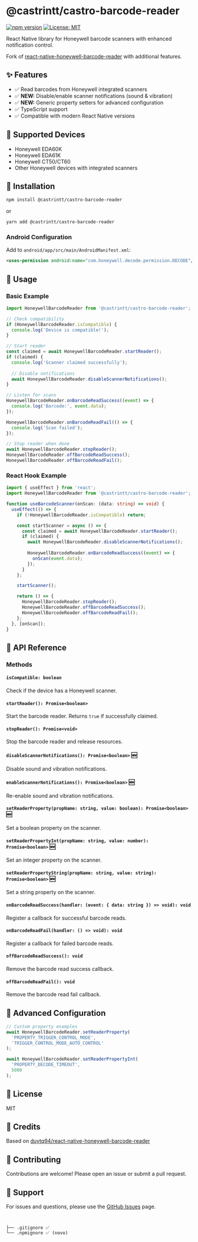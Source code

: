 # @castrintt/castro-barcode-reader

[![npm version](https://badge.fury.io/js/%40castrintt%2Fcastro-barcode-reader.svg)](https://www.npmjs.com/package/@castrintt/castro-barcode-reader)
[![License: MIT](https://img.shields.io/badge/License-MIT-yellow.svg)](https://opensource.org/licenses/MIT)

React Native library for Honeywell barcode scanners with enhanced notification control.

Fork of [react-native-honeywell-barcode-reader](https://github.com/duytq94/react-native-honeywell-barcode-reader) with additional features.

## ✨ Features

- ✅ Read barcodes from Honeywell integrated scanners
- ✅ **NEW:** Disable/enable scanner notifications (sound & vibration)
- ✅ **NEW:** Generic property setters for advanced configuration
- ✅ TypeScript support
- ✅ Compatible with modern React Native versions

## 📱 Supported Devices

- Honeywell EDA60K
- Honeywell EDA61K
- Honeywell CT50/CT60
- Other Honeywell devices with integrated scanners

## 🚀 Installation
```bash
npm install @castrintt/castro-barcode-reader
```


or
```bash
yarn add @castrintt/castro-barcode-reader
```

### Android Configuration

Add to `android/app/src/main/AndroidManifest.xml`:
```xml
<uses-permission android:name="com.honeywell.decode.permission.DECODE"/>
```

## 📖 Usage

### Basic Example
```typescript
import HoneywellBarcodeReader from '@castrintt/castro-barcode-reader';

// Check compatibility
if (HoneywellBarcodeReader.isCompatible) {
  console.log('Device is compatible!');
}

// Start reader
const claimed = await HoneywellBarcodeReader.startReader();
if (claimed) {
  console.log('Scanner claimed successfully');
  
  // Disable notifications
  await HoneywellBarcodeReader.disableScannerNotifications();
}

// Listen for scans
HoneywellBarcodeReader.onBarcodeReadSuccess((event) => {
  console.log('Barcode:', event.data);
});

HoneywellBarcodeReader.onBarcodeReadFail(() => {
  console.log('Scan failed');
});

// Stop reader when done
await HoneywellBarcodeReader.stopReader();
HoneywellBarcodeReader.offBarcodeReadSuccess();
HoneywellBarcodeReader.offBarcodeReadFail();
```

### React Hook Example
```typescript
import { useEffect } from 'react';
import HoneywellBarcodeReader from '@castrintt/castro-barcode-reader';

function useBarcodeScanner(onScan: (data: string) => void) {
  useEffect(() => {
    if (!HoneywellBarcodeReader.isCompatible) return;

    const startScanner = async () => {
      const claimed = await HoneywellBarcodeReader.startReader();
      if (claimed) {
        await HoneywellBarcodeReader.disableScannerNotifications();
        
        HoneywellBarcodeReader.onBarcodeReadSuccess((event) => {
          onScan(event.data);
        });
      }
    };

    startScanner();

    return () => {
      HoneywellBarcodeReader.stopReader();
      HoneywellBarcodeReader.offBarcodeReadSuccess();
      HoneywellBarcodeReader.offBarcodeReadFail();
    };
  }, [onScan]);
}
```

## 🎯 API Reference

### Methods

#### `isCompatible: boolean`
Check if the device has a Honeywell scanner.

#### `startReader(): Promise<boolean>`
Start the barcode reader. Returns `true` if successfully claimed.

#### `stopReader(): Promise<void>`
Stop the barcode reader and release resources.

#### `disableScannerNotifications(): Promise<boolean>` 🆕
Disable sound and vibration notifications.

#### `enableScannerNotifications(): Promise<boolean>` 🆕
Re-enable sound and vibration notifications.

#### `setReaderProperty(propName: string, value: boolean): Promise<boolean>` 🆕
Set a boolean property on the scanner.

#### `setReaderPropertyInt(propName: string, value: number): Promise<boolean>` 🆕
Set an integer property on the scanner.

#### `setReaderPropertyString(propName: string, value: string): Promise<boolean>` 🆕
Set a string property on the scanner.

#### `onBarcodeReadSuccess(handler: (event: { data: string }) => void): void`
Register a callback for successful barcode reads.

#### `onBarcodeReadFail(handler: () => void): void`
Register a callback for failed barcode reads.

#### `offBarcodeReadSuccess(): void`
Remove the barcode read success callback.

#### `offBarcodeReadFail(): void`
Remove the barcode read fail callback.

## 🔧 Advanced Configuration
```typescript
// Custom property examples
await HoneywellBarcodeReader.setReaderProperty(
  'PROPERTY_TRIGGER_CONTROL_MODE',
  'TRIGGER_CONTROL_MODE_AUTO_CONTROL'
);

await HoneywellBarcodeReader.setReaderPropertyInt(
  'PROPERTY_DECODE_TIMEOUT',
  5000
);
```

## 📝 License

MIT

## 🙏 Credits

Based on [duytq94/react-native-honeywell-barcode-reader](https://github.com/duytq94/react-native-honeywell-barcode-reader)

## 🤝 Contributing

Contributions are welcome! Please open an issue or submit a pull request.

## 📧 Support

For issues and questions, please use the [GitHub Issues](https://github.com/castrintt/castro-barcode-reader/issues) page.
```


├── .gitignore ✅
└── .npmignore ✅ (novo)

```
